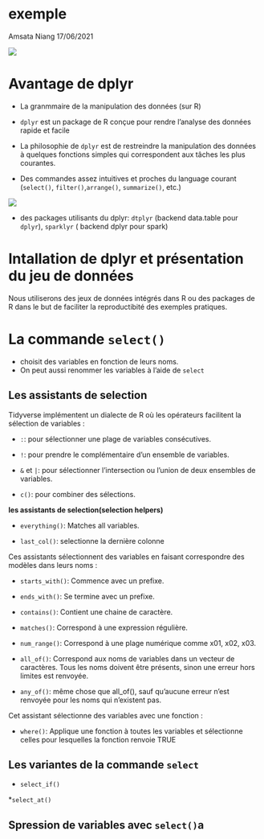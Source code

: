 exemple
================
Amsata Niang
17/06/2021

![](https://robotwealth.com/wp-content/uploads/2020/04/dplyr.png)

# Avantage de dplyr

-   La granmmaire de la manipulation des données (sur R)

-   `dplyr` est un package de R conçue pour rendre l’analyse des données
    rapide et facile

-   La philosophie de `dplyr` est de restreindre la manipulation des
    données à quelques fonctions simples qui correspondent aux tâches
    les plus courantes.

-   Des commandes assez intuitives et proches du language courant
    (`select()`, `filter()`,`arrange()`, `summarize()`, etc.)

![](dplyr.png)

-   des packages utilisants du dplyr: `dtplyr` (backend data.table pour
    `dplyr`), `sparklyr` ( backend dplyr pour spark)

# Intallation de dplyr et présentation du jeu de données

Nous utiliserons des jeux de données intégrés dans R ou des packages de
R dans le but de faciliter la reproductibité des exemples pratiques.

# La commande `select()`

-   choisit des variables en fonction de leurs noms.
-   On peut aussi renommer les variables à l’aide de `select`

## Les assistants de selection

Tidyverse implémentent un dialecte de R où les opérateurs facilitent la
sélection de variables :

-   `:`: pour sélectionner une plage de variables consécutives.

-   `!`: pour prendre le complémentaire d’un ensemble de variables.

-   `&` et `|`: pour sélectionner l’intersection ou l’union de deux
    ensembles de variables.

-   `c()`: pour combiner des sélections.

**les assistants de selection(selection helpers)**

-   `everything()`: Matches all variables.

-   `last_col()`: selectionne la dernière colonne

Ces assistants sélectionnent des variables en faisant correspondre des
modèles dans leurs noms :

-   `starts_with()`: Commence avec un prefixe.

-   `ends_with()`: Se termine avec un prefixe.

-   `contains()`: Contient une chaine de caractère.

-   `matches()`: Correspond à une expression régulière.

-   `num_range()`: Correspond à une plage numérique comme x01, x02, x03.

-   `all_of()`: Correspond aux noms de variables dans un vecteur de
    caractères. Tous les noms doivent être présents, sinon une erreur
    hors limites est renvoyée.

-   `any_of()`: même chose que all_of(), sauf qu’aucune erreur n’est
    renvoyée pour les noms qui n’existent pas.

Cet assistant sélectionne des variables avec une fonction :

-   `where()`: Applique une fonction à toutes les variables et
    sélectionne celles pour lesquelles la fonction renvoie TRUE

## Les variantes de la commande `select`

-   `select_if()`

\*`select_at()`

## Spression de variables avec `select()`a
